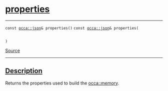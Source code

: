
<h1 id="properties">
 <a href="#/api/memory/properties" class="anchor">
   <span>properties</span>
  </a>
</h1>

<div class="signature">

<hr>

  <div class="definition-container">
    <div class="definition">
      <code class="desktop-only"><span class="token keyword">const</span> <a href="#/api/json/">occa::json</a>&amp; properties()</code>
      <code class="mobile-only"><span class="token keyword">const</span> <a href="#/api/json/">occa::json</a>&amp; properties(
    
)</code>
      <div class="flex-spacing"></div>
      <a href="https://github.com/libocca/occa/blob/6d155d0c/include/occa/core/memory.hpp#L178" target="_blank">Source</a>
    </div>
    
  </div>

  <hr>
</div>


<h2 id="description">
 <a href="#/api/memory/properties?id=description" class="anchor">
   <span>Description</span>
  </a>
</h2>

Returns the properties used to build the [occa::memory](/api/memory/).
